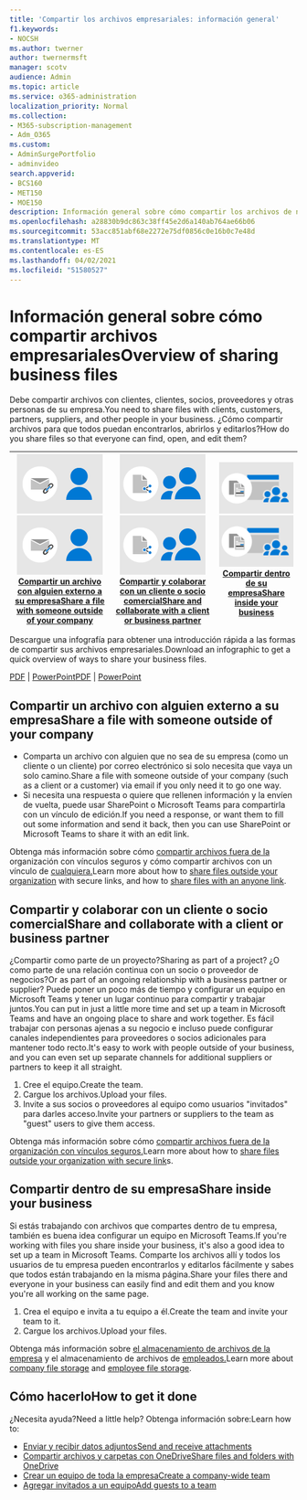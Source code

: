 ```yaml
---
title: 'Compartir los archivos empresariales: información general'
f1.keywords:
- NOCSH
ms.author: twerner
author: twernermsft
manager: scotv
audience: Admin
ms.topic: article
ms.service: o365-administration
localization_priority: Normal
ms.collection:
- M365-subscription-management
- Adm_O365
ms.custom:
- AdminSurgePortfolio
- adminvideo
search.appverid:
- BCS160
- MET150
- MOE150
description: Información general sobre cómo compartir los archivos de negocio.
ms.openlocfilehash: a28830b9dc863c38ff45e2d6a140ab764ae66b06
ms.sourcegitcommit: 53acc851abf68e2272e75df0856c0e16b0c7e48d
ms.translationtype: MT
ms.contentlocale: es-ES
ms.lasthandoff: 04/02/2021
ms.locfileid: "51580527"
---
```

# <a name="overview-of-sharing-business-files"></a><span data-ttu-id="1b8d2-103">Información general sobre cómo compartir archivos empresariales</span><span class="sxs-lookup"><span data-stu-id="1b8d2-103">Overview of sharing business files</span></span>

<span data-ttu-id="1b8d2-104">Debe compartir archivos con clientes, clientes, socios, proveedores y otras personas de su empresa.</span><span class="sxs-lookup"><span data-stu-id="1b8d2-104">You need to share files with clients, customers, partners, suppliers, and other people in your business.</span></span> <span data-ttu-id="1b8d2-105">¿Cómo compartir archivos para que todos puedan encontrarlos, abrirlos y editarlos?</span><span class="sxs-lookup"><span data-stu-id="1b8d2-105">How do you share files so that everyone can find, open, and edit them?</span></span>

|<span data-ttu-id="1b8d2-106">![Compartir de forma segura](../media/securely-share-file.png)</span><span class="sxs-lookup"><span data-stu-id="1b8d2-106">![Securely share](../media/securely-share-file.png)</span></span><br/>[<span data-ttu-id="1b8d2-107">Compartir un archivo con alguien externo a su empresa</span><span class="sxs-lookup"><span data-stu-id="1b8d2-107">Share a file with someone outside of your company</span></span>](#share-a-file-with-someone-outside-of-your-company)|<span data-ttu-id="1b8d2-108">![Colaborar con un cliente](../media/share-and-collab-with-partner.png)</span><span class="sxs-lookup"><span data-stu-id="1b8d2-108">![Collaborate with a client](../media/share-and-collab-with-partner.png)</span></span> <br/>[<span data-ttu-id="1b8d2-109">Compartir y colaborar con un cliente o socio comercial</span><span class="sxs-lookup"><span data-stu-id="1b8d2-109">Share and collaborate with a client or business partner</span></span>](#share-and-collaborate-with-a-client-or-business-partner) | <span data-ttu-id="1b8d2-110">![Compartir dentro de la organización](../media/share-inside-your-org.png)</span><span class="sxs-lookup"><span data-stu-id="1b8d2-110">![Share inside your org](../media/share-inside-your-org.png)</span></span> <br/>[<span data-ttu-id="1b8d2-111">Compartir dentro de su empresa</span><span class="sxs-lookup"><span data-stu-id="1b8d2-111">Share inside your business</span></span>](#share-inside-your-business) |
|--|--|--|

<span data-ttu-id="1b8d2-112">Descargue una infografía para obtener una introducción rápida a las formas de compartir sus archivos empresariales.</span><span class="sxs-lookup"><span data-stu-id="1b8d2-112">Download an infographic to get a quick overview of ways to share your business files.</span></span> 

<span data-ttu-id="1b8d2-113">[PDF](https://go.microsoft.com/fwlink/?linkid=2079435)  |  [PowerPoint](https://go.microsoft.com/fwlink/?linkid=2079438)</span><span class="sxs-lookup"><span data-stu-id="1b8d2-113">[PDF](https://go.microsoft.com/fwlink/?linkid=2079435) | [PowerPoint](https://go.microsoft.com/fwlink/?linkid=2079438)</span></span>

## <a name="share-a-file-with-someone-outside-of-your-company"></a><span data-ttu-id="1b8d2-114">Compartir un archivo con alguien externo a su empresa</span><span class="sxs-lookup"><span data-stu-id="1b8d2-114">Share a file with someone outside of your company</span></span>

- <span data-ttu-id="1b8d2-115">Comparta un archivo con alguien que no sea de su empresa (como un cliente o un cliente) por correo electrónico si solo necesita que vaya un solo camino.</span><span class="sxs-lookup"><span data-stu-id="1b8d2-115">Share a file with someone outside of your company (such as a client or a customer) via email if you only need it to go one way.</span></span>
- <span data-ttu-id="1b8d2-116">Si necesita una respuesta o quiere que rellenen información y la envíen de vuelta, puede usar SharePoint o Microsoft Teams para compartirla con un vínculo de edición.</span><span class="sxs-lookup"><span data-stu-id="1b8d2-116">If you need a response, or want them to fill out some information and send it back, then you can use SharePoint or Microsoft Teams to share it with an edit link.</span></span>

<span data-ttu-id="1b8d2-117">Obtenga más información sobre cómo [compartir archivos fuera de la](securely-share-files-externally.md) organización con vínculos seguros y cómo compartir archivos con un vínculo de [cualquiera.](share-files-externally.md)</span><span class="sxs-lookup"><span data-stu-id="1b8d2-117">Learn more about how to [share files outside your organization](securely-share-files-externally.md) with secure links, and how to [share files with an anyone link](share-files-externally.md).</span></span>

## <a name="share-and-collaborate-with-a-client-or-business-partner"></a><span data-ttu-id="1b8d2-118">Compartir y colaborar con un cliente o socio comercial</span><span class="sxs-lookup"><span data-stu-id="1b8d2-118">Share and collaborate with a client or business partner</span></span>

<span data-ttu-id="1b8d2-119">¿Compartir como parte de un proyecto?</span><span class="sxs-lookup"><span data-stu-id="1b8d2-119">Sharing as part of a project?</span></span> <span data-ttu-id="1b8d2-120">¿O como parte de una relación continua con un socio o proveedor de negocios?</span><span class="sxs-lookup"><span data-stu-id="1b8d2-120">Or as part of an ongoing relationship with a business partner or supplier?</span></span> <span data-ttu-id="1b8d2-121">Puede poner un poco más de tiempo y configurar un equipo en Microsoft Teams y tener un lugar continuo para compartir y trabajar juntos.</span><span class="sxs-lookup"><span data-stu-id="1b8d2-121">You can put in just a little more time and set up a team in Microsoft Teams and have an ongoing place to share and work together.</span></span> <span data-ttu-id="1b8d2-122">Es fácil trabajar con personas ajenas a su negocio e incluso puede configurar canales independientes para proveedores o socios adicionales para mantener todo recto.</span><span class="sxs-lookup"><span data-stu-id="1b8d2-122">It's easy to work with people outside of your business, and you can even set up separate channels for additional suppliers or partners to keep it all straight.</span></span>

1. <span data-ttu-id="1b8d2-123">Cree el equipo.</span><span class="sxs-lookup"><span data-stu-id="1b8d2-123">Create the team.</span></span>
1. <span data-ttu-id="1b8d2-124">Cargue los archivos.</span><span class="sxs-lookup"><span data-stu-id="1b8d2-124">Upload your files.</span></span>
1. <span data-ttu-id="1b8d2-125">Invite a sus socios o proveedores al equipo como usuarios "invitados" para darles acceso.</span><span class="sxs-lookup"><span data-stu-id="1b8d2-125">Invite your partners or suppliers to the team as "guest" users to give them access.</span></span>

<span data-ttu-id="1b8d2-126">Obtenga más información sobre cómo [compartir archivos fuera de la organización con vínculos seguros.](https://support.microsoft.com/office/7266f44e-3e06-4736-b9d3-0580c24bba34)</span><span class="sxs-lookup"><span data-stu-id="1b8d2-126">Learn more about how to [share files outside your organization with secure link](https://support.microsoft.com/office/7266f44e-3e06-4736-b9d3-0580c24bba34)s.</span></span>

## <a name="share-inside-your-business"></a><span data-ttu-id="1b8d2-127">Compartir dentro de su empresa</span><span class="sxs-lookup"><span data-stu-id="1b8d2-127">Share inside your business</span></span>

<span data-ttu-id="1b8d2-128">Si estás trabajando con archivos que compartes dentro de tu empresa, también es buena idea configurar un equipo en Microsoft Teams.</span><span class="sxs-lookup"><span data-stu-id="1b8d2-128">If you're working with files you share inside your business, it's also a good idea to set up a team in Microsoft Teams.</span></span> <span data-ttu-id="1b8d2-129">Comparte los archivos allí y todos los usuarios de tu empresa pueden encontrarlos y editarlos fácilmente y sabes que todos están trabajando en la misma página.</span><span class="sxs-lookup"><span data-stu-id="1b8d2-129">Share your files there and everyone in your business can easily find and edit them and you know you're all working on the same page.</span></span>

1. <span data-ttu-id="1b8d2-130">Crea el equipo e invita a tu equipo a él.</span><span class="sxs-lookup"><span data-stu-id="1b8d2-130">Create the team and invite your team to it.</span></span>
1. <span data-ttu-id="1b8d2-131">Cargue los archivos.</span><span class="sxs-lookup"><span data-stu-id="1b8d2-131">Upload your files.</span></span>

<span data-ttu-id="1b8d2-132">Obtenga más información sobre [el almacenamiento de archivos de la empresa](https://support.microsoft.com/office/e4d98e10-3532-4eed-85d6-92728454e32b) y el almacenamiento de archivos de [empleados.](https://support.microsoft.com/office/12dbe3e4-dbef-48f8-a90e-87f1bc607073)</span><span class="sxs-lookup"><span data-stu-id="1b8d2-132">Learn more about [company file storage](https://support.microsoft.com/office/e4d98e10-3532-4eed-85d6-92728454e32b) and [employee file storage](https://support.microsoft.com/office/12dbe3e4-dbef-48f8-a90e-87f1bc607073).</span></span>

## <a name="how-to-get-it-done"></a><span data-ttu-id="1b8d2-133">Cómo hacerlo</span><span class="sxs-lookup"><span data-stu-id="1b8d2-133">How to get it done</span></span>

<span data-ttu-id="1b8d2-134">¿Necesita ayuda?</span><span class="sxs-lookup"><span data-stu-id="1b8d2-134">Need a little help?</span></span> <span data-ttu-id="1b8d2-135">Obtenga información sobre:</span><span class="sxs-lookup"><span data-stu-id="1b8d2-135">Learn how to:</span></span>

- [<span data-ttu-id="1b8d2-136">Enviar y recibir datos adjuntos</span><span class="sxs-lookup"><span data-stu-id="1b8d2-136">Send and receive attachments</span></span>](https://support.microsoft.com/en-us/office/sending-and-receiving-attachments-d32cd5ad-c7c5-49df-814d-4c17a5d3beb0)
- [<span data-ttu-id="1b8d2-137">Compartir archivos y carpetas con OneDrive</span><span class="sxs-lookup"><span data-stu-id="1b8d2-137">Share files and folders with OneDrive</span></span>](https://support.microsoft.com/en-us/office/share-files-and-folders-with-microsoft-365-business-72f26d6c-bf9e-432c-8b96-e3c2437f5b65)
- [<span data-ttu-id="1b8d2-138">Crear un equipo de toda la empresa</span><span class="sxs-lookup"><span data-stu-id="1b8d2-138">Create a company-wide team</span></span>](https://support.microsoft.com/en-us/office/create-an-org-wide-team-037bb27a-bcc9-48fe-8d72-44d9482420a3)
- [<span data-ttu-id="1b8d2-139">Agregar invitados a un equipo</span><span class="sxs-lookup"><span data-stu-id="1b8d2-139">Add guests to a team</span></span>](https://support.microsoft.com/en-us/office/add-guests-to-a-team-in-teams-fccb4fa6-f864-4508-bdde-256e7384a14f)